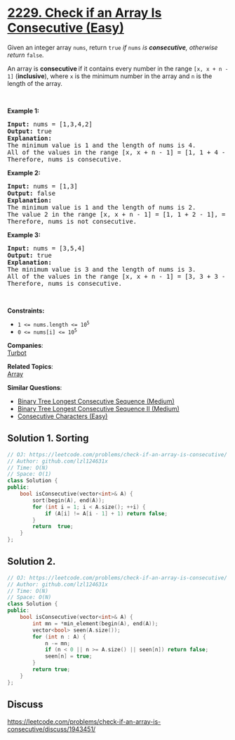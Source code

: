 # [2229. Check if an Array Is Consecutive (Easy)](https://leetcode.com/problems/check-if-an-array-is-consecutive/)

<p>Given an integer array <code>nums</code>, return <code>true</code> <em>if </em><code>nums</code><em> is <strong>consecutive</strong>, otherwise return </em><code>false</code><em>.</em></p>

<p>An array is <strong>consecutive </strong>if it contains every number in the range <code>[x, x + n - 1]</code> (<strong>inclusive</strong>), where <code>x</code> is the minimum number in the array and <code>n</code> is the length of the array.</p>

<p>&nbsp;</p>
<p><strong>Example 1:</strong></p>

<pre><strong>Input:</strong> nums = [1,3,4,2]
<strong>Output:</strong> true
<strong>Explanation:</strong>
The minimum value is 1 and the length of nums is 4.
All of the values in the range [x, x + n - 1] = [1, 1 + 4 - 1] = [1, 4] = (1, 2, 3, 4) occur in nums.
Therefore, nums is consecutive.
</pre>

<p><strong>Example 2:</strong></p>

<pre><strong>Input:</strong> nums = [1,3]
<strong>Output:</strong> false
<strong>Explanation:</strong>
The minimum value is 1 and the length of nums is 2.
The value 2 in the range [x, x + n - 1] = [1, 1 + 2 - 1], = [1, 2] = (1, 2) does not occur in nums.
Therefore, nums is not consecutive.
</pre>

<p><strong>Example 3:</strong></p>

<pre><strong>Input:</strong> nums = [3,5,4]
<strong>Output:</strong> true
<strong>Explanation:</strong>
The minimum value is 3 and the length of nums is 3.
All of the values in the range [x, x + n - 1] = [3, 3 + 3 - 1] = [3, 5] = (3, 4, 5) occur in nums.
Therefore, nums is consecutive.
</pre>

<p>&nbsp;</p>
<p><strong>Constraints:</strong></p>

<ul>
	<li><code>1 &lt;= nums.length &lt;= 10<sup>5</sup></code></li>
	<li><code>0 &lt;= nums[i] &lt;= 10<sup>5</sup></code></li>
</ul>


**Companies**:  
[Turbot](https://leetcode.com/company/turbot)

**Related Topics**:  
[Array](https://leetcode.com/tag/array/)

**Similar Questions**:
* [Binary Tree Longest Consecutive Sequence (Medium)](https://leetcode.com/problems/binary-tree-longest-consecutive-sequence/)
* [Binary Tree Longest Consecutive Sequence II (Medium)](https://leetcode.com/problems/binary-tree-longest-consecutive-sequence-ii/)
* [Consecutive Characters (Easy)](https://leetcode.com/problems/consecutive-characters/)

## Solution 1. Sorting

```cpp
// OJ: https://leetcode.com/problems/check-if-an-array-is-consecutive/
// Author: github.com/lzl124631x
// Time: O(N)
// Space: O(1)
class Solution {
public:
    bool isConsecutive(vector<int>& A) {
        sort(begin(A), end(A));
        for (int i = 1; i < A.size(); ++i) {
            if (A[i] != A[i - 1] + 1) return false;
        }
        return  true;
    }
};
```

## Solution 2.

```cpp
// OJ: https://leetcode.com/problems/check-if-an-array-is-consecutive/
// Author: github.com/lzl124631x
// Time: O(N)
// Space: O(N)
class Solution {
public:
    bool isConsecutive(vector<int>& A) {
        int mn = *min_element(begin(A), end(A));
        vector<bool> seen(A.size());
        for (int n : A) {
            n -= mn;
            if (n < 0 || n >= A.size() || seen[n]) return false;
            seen[n] = true;
        }
        return true;
    }
};
```

## Discuss

https://leetcode.com/problems/check-if-an-array-is-consecutive/discuss/1943451/